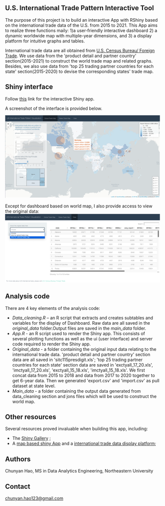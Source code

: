 ## U.S. International Trade Pattern Interactive Tool

The purpose of this project is to build an interactive App with RShiny based on the international trade data of the U.S. from 2015 to 2021.
This App aims to realize three functions maily:  1)a user‐friendly interactive dashboard 2) a dynamic worldwide map with multiple-year dimensions, and 3) a display platform for intuitive graphs and tables.

International trade data are all obtained from [U.S. Census Bureau/ Foreign Trade](https://www.census.gov/foreign-trade/data/index.html). We use data from the 'product detail and partner country' section(2015-2021) to construct the world trade map and related graphs. Besides, we also use data from 'top 25 trading partner countries for each state' section(2015-2020) to devise the corresponding states' trade map.   

## Shiny interface

Follow [this](https://us-international-trade-pattern-interactive-tool-chunyan-hao.shinyapps.io/RShiny/) link for the interactive Shiny app. 

A screenshot of the interface is provided below.

<img src="./global_trade_map.png" alt="Shiny app interface" style="width: 600px;"/>

Except for dashboard based on world map, I also provide access to view the original data:
<img src="./Data_table.png" alt="Data_table" style="width: 600px;"/>

## Analysis code

There are 4 key elements of the analysis code:
- *Data_cleaning.R* – an R script that extracts and creates subtables and variables for the display of Dashboard. Raw data are all saved in the *original_data* folder.Output files are saved in the *main_data* folder.
- *App.R* - an R script used to render the Shiny app. This consists of several plotting functions as well as the ui (user interface) and server code required to render the Shiny app. 
- *Original_data* - a folder containing the original input data relating to the international trade data. 'product detail and partner country' section data are all saved in 'sitc115presdigit.xls'; 'top 25 trading partner countries for each state' section data are saved in 'exctyall_17_20.xls', 'imctyall_17_20.xls', 'exctyall_15_18.xls', 'imctyall_15_18.xls'. We first concat data from 2015 to 2018 and data from 2017 to 2020 together to get 6-year data. Then we generated 'export.csv' and 'import.csv' as pull dataset at state level.
- *Main_data* - a folder containing the  output data generated from data_cleaning section and jons files which will be used to construct the world map.

## Other resources

Several resources proved invaluable when building this app, including:
- The [Shiny Gallery](https://shiny.rstudio.com/gallery/) ;
- A [map based shiny App](https://shiny.rstudio.com/gallery/covid19-tracker.html) and a [international trade data display platform](https://shiny.rstudio.com/gallery/nz-trade-dash.html);

## Authors
Chunyan Hao, MS in Data Analytics Engineering, Northeastern University
## Contact
chunyan.hao123@gmail.com
